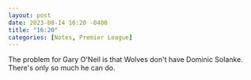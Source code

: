 ```yaml
---
layout: post
date: 2023-08-14 16:20 -0400
title: "16:20"
categories: [Notes, Premier League]
---
```


The problem for Gary O'Neil is that Wolves don't have Dominic Solanke. There's only so much he can do.

